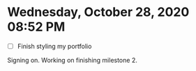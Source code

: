 # Wednesday, October 28, 2020 08:52 PM
- [ ] Finish styling my portfolio

Signing on. Working on finishing milestone 2. 

